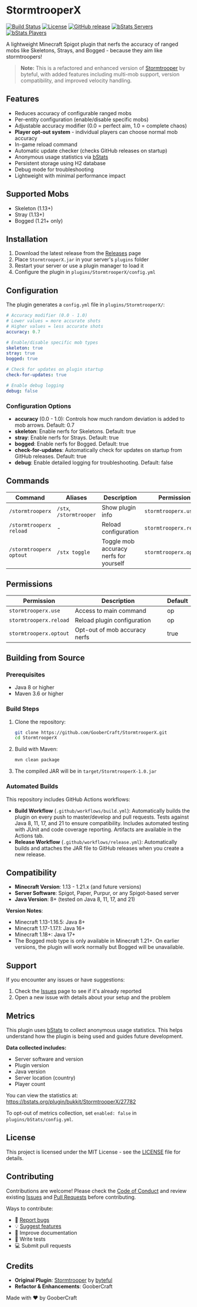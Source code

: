 # StormtrooperX

[![Build Status](https://github.com/GooberCraft/StormtrooperX/workflows/Build/badge.svg)](https://github.com/GooberCraft/StormtrooperX/actions)
[![License](https://img.shields.io/github/license/GooberCraft/StormtrooperX)](LICENSE)
[![GitHub release](https://img.shields.io/github/v/release/GooberCraft/StormtrooperX)](https://github.com/GooberCraft/StormtrooperX/releases)
[![bStats Servers](https://img.shields.io/bstats/servers/27782)](https://bstats.org/plugin/bukkit/StormtrooperX/27782)
[![bStats Players](https://img.shields.io/bstats/players/27782)](https://bstats.org/plugin/bukkit/StormtrooperX/27782)

A lightweight Minecraft Spigot plugin that nerfs the accuracy of ranged mobs like Skeletons, Strays, and Bogged - because they aim like stormtroopers!

> **Note:** This is a refactored and enhanced version of [Stormtrooper](https://github.com/byteful/Stormtrooper) by byteful, with added features including multi-mob support, version compatibility, and improved velocity handling.

## Features

- Reduces accuracy of configurable ranged mobs
- Per-entity configuration (enable/disable specific mobs)
- Adjustable accuracy modifier (0.0 = perfect aim, 1.0 = complete chaos)
- **Player opt-out system** - individual players can choose normal mob accuracy
- In-game reload command
- Automatic update checker (checks GitHub releases on startup)
- Anonymous usage statistics via [bStats](https://bstats.org/plugin/bukkit/StormtrooperX/27782)
- Persistent storage using H2 database
- Debug mode for troubleshooting
- Lightweight with minimal performance impact

## Supported Mobs

- Skeleton (1.13+)
- Stray (1.13+)
- Bogged (1.21+ only)

## Installation

1. Download the latest release from the [Releases](../../releases) page
2. Place `StormtrooperX.jar` in your server's `plugins` folder
3. Restart your server or use a plugin manager to load it
4. Configure the plugin in `plugins/StormtrooperX/config.yml`

## Configuration

The plugin generates a `config.yml` file in `plugins/StormtrooperX/`:

```yaml
# Accuracy modifier (0.0 - 1.0)
# Lower values = more accurate shots
# Higher values = less accurate shots
accuracy: 0.7

# Enable/disable specific mob types
skeleton: true
stray: true
bogged: true

# Check for updates on plugin startup
check-for-updates: true

# Enable debug logging
debug: false
```

### Configuration Options

- **accuracy** (0.0 - 1.0): Controls how much random deviation is added to mob arrows. Default: 0.7
- **skeleton**: Enable nerfs for Skeletons. Default: true
- **stray**: Enable nerfs for Strays. Default: true
- **bogged**: Enable nerfs for Bogged. Default: true
- **check-for-updates**: Automatically check for updates on startup from GitHub releases. Default: true
- **debug**: Enable detailed logging for troubleshooting. Default: false

## Commands

| Command | Aliases | Description | Permission |
|---------|---------|-------------|------------|
| `/stormtrooperx` | `/stx`, `/stormtrooper` | Show plugin info | `stormtrooperx.use` |
| `/stormtrooperx reload` | - | Reload configuration | `stormtrooperx.reload` |
| `/stormtrooperx optout` | `/stx toggle` | Toggle mob accuracy nerfs for yourself | `stormtrooperx.optout` |

## Permissions

| Permission | Description | Default |
|------------|-------------|---------|
| `stormtrooperx.use` | Access to main command | op |
| `stormtrooperx.reload` | Reload plugin configuration | op |
| `stormtrooperx.optout` | Opt-out of mob accuracy nerfs | true |

## Building from Source

### Prerequisites

- Java 8 or higher
- Maven 3.6 or higher

### Build Steps

1. Clone the repository:
   ```bash
   git clone https://github.com/GooberCraft/StormtrooperX.git
   cd StormtrooperX
   ```

2. Build with Maven:
   ```bash
   mvn clean package
   ```

3. The compiled JAR will be in `target/StormtrooperX-1.0.jar`

### Automated Builds

This repository includes GitHub Actions workflows:

- **Build Workflow** (`.github/workflows/build.yml`): Automatically builds the plugin on every push to master/develop and pull requests. Tests against Java 8, 11, 17, and 21 to ensure compatibility. Includes automated testing with JUnit and code coverage reporting. Artifacts are available in the Actions tab.
- **Release Workflow** (`.github/workflows/release.yml`): Automatically builds and attaches the JAR file to GitHub releases when you create a new release.

## Compatibility

- **Minecraft Version**: 1.13 - 1.21.x (and future versions)
- **Server Software**: Spigot, Paper, Purpur, or any Spigot-based server
- **Java Version**: 8+ (tested on Java 8, 11, 17, and 21)

**Version Notes**:
- Minecraft 1.13-1.16.5: Java 8+
- Minecraft 1.17-1.17.1: Java 16+
- Minecraft 1.18+: Java 17+
- The Bogged mob type is only available in Minecraft 1.21+. On earlier versions, the plugin will work normally but Bogged will be unavailable.

## Support

If you encounter any issues or have suggestions:
1. Check the [Issues](../../issues) page to see if it's already reported
2. Open a new issue with details about your setup and the problem

## Metrics

This plugin uses [bStats](https://bstats.org/) to collect anonymous usage statistics. This helps understand how the plugin is being used and guides future development.

**Data collected includes:**
- Server software and version
- Plugin version
- Java version
- Server location (country)
- Player count

You can view the statistics at: https://bstats.org/plugin/bukkit/StormtrooperX/27782

To opt-out of metrics collection, set `enabled: false` in `plugins/bStats/config.yml`.

## License

This project is licensed under the MIT License - see the [LICENSE](LICENSE) file for details.

## Contributing

Contributions are welcome! Please check the [Code of Conduct](CODE_OF_CONDUCT.md) and review existing [Issues](https://github.com/GooberCraft/StormtrooperX/issues) and [Pull Requests](https://github.com/GooberCraft/StormtrooperX/pulls) before contributing.

Ways to contribute:
- 🐛 [Report bugs](https://github.com/GooberCraft/StormtrooperX/issues/new?template=bug_report.yml)
- 💡 [Suggest features](https://github.com/GooberCraft/StormtrooperX/issues/new?template=feature_request.yml)
- 📖 Improve documentation
- 🧪 Write tests
- 💻 Submit pull requests

## Credits

- **Original Plugin**: [Stormtrooper](https://github.com/byteful/Stormtrooper) by [byteful](https://github.com/byteful)
- **Refactor & Enhancements**: GooberCraft

Made with :heart: by GooberCraft

